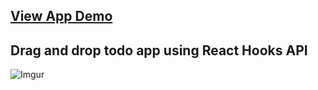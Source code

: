 ## [View App Demo](https://laughing-villani-37b3fd.netlify.com/)



## Drag and drop todo app using React Hooks API

![Imgur](https://i.imgur.com/R21HDul.jpg)



